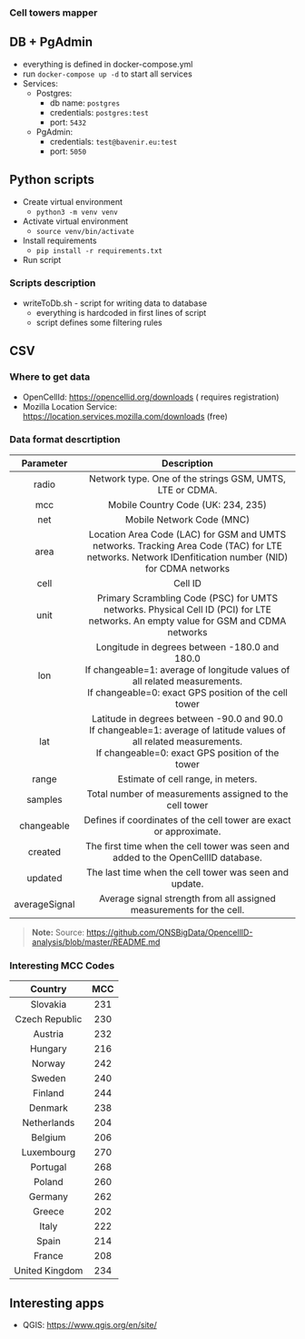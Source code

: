 ### Cell towers mapper

## DB + PgAdmin
- everything is defined in docker-compose.yml
- run `docker-compose up -d` to start all services
- Services:
    - Postgres: 
        - db name: `postgres`
        - credentials: `postgres:test`
        - port: `5432`
    - PgAdmin:
        - credentials: `test@bavenir.eu:test`
        - port: `5050`

## Python scripts
-   Create virtual environment
    - `python3 -m venv venv`
-   Activate virtual environment
    - `source venv/bin/activate`
-   Install requirements
    - `pip install -r requirements.txt`
-   Run script
### Scripts description
- writeToDb.sh - script for writing data to database
    - everything is hardcoded in first lines of script
    - script defines some filtering rules


## CSV
### Where to get data
- OpenCellId: https://opencellid.org/downloads ( requires registration)
- Mozilla Location Service: https://location.services.mozilla.com/downloads (free)
### Data format descrtiption
| Parameter | Description |
|:----------:|:-----------:|
| radio| Network type. One of the strings GSM, UMTS, LTE or CDMA.|
|mcc| Mobile Country Code (UK: 234, 235)|
|net| Mobile Network Code (MNC)|
|area|Location Area Code (LAC) for GSM and UMTS networks. Tracking Area Code (TAC) for LTE networks. Network IDenfitication number (NID) for CDMA networks |
|cell|Cell ID|
|unit| Primary Scrambling Code (PSC) for UMTS networks. Physical Cell ID (PCI) for LTE networks. An empty value for GSM and CDMA networks|
|lon|Longitude in degrees between -180.0 and 180.0 <br> If changeable=1: average of longitude values of all related measurements. <br> If changeable=0: exact GPS position of the cell tower|
|lat| Latitude in degrees between -90.0 and 90.0 <br> If changeable=1: average of latitude values of all related measurements. <br> If changeable=0: exact GPS position of the tower|
|range| Estimate of cell range, in meters.
|samples|Total number of measurements assigned to the cell tower
|changeable| Defines if coordinates of the cell tower are exact or approximate.|
|created| The first time when the cell tower was seen and added to the OpenCellID database.|
|updated|The last time when the cell tower was seen and update.|
|averageSignal| Average signal strength from all assigned measurements for the cell.|

> **Note:** Source: https://github.com/ONSBigData/OpencellID-analysis/blob/master/README.md
### Interesting MCC Codes 
| Country | MCC |
|:-------:|:---:|
| Slovakia | 231 |
| Czech Republic | 230 |
| Austria | 232 |
| Hungary | 216 |
| Norway | 242 |
| Sweden | 240 |
| Finland | 244 |
| Denmark | 238 |
| Netherlands | 204 |
| Belgium | 206 |
| Luxembourg | 270 |
| Portugal | 268 |
| Poland | 260 |
| Germany | 262 |
| Greece | 202 |
| Italy | 222 |
| Spain | 214 |
| France | 208 |
| United Kingdom | 234 |




## Interesting apps
- QGIS: https://www.qgis.org/en/site/